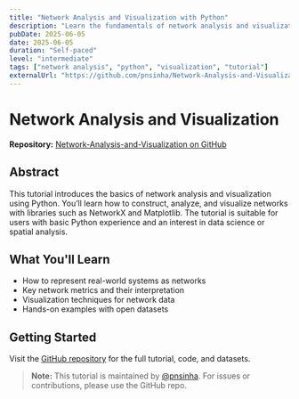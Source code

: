 ```yaml
---
title: "Network Analysis and Visualization with Python"
description: "Learn the fundamentals of network analysis and visualization using Python and popular libraries. This tutorial guides you through practical steps and real-world datasets."
pubDate: 2025-06-05
date: 2025-06-05
duration: "Self-paced"
level: "intermediate"
tags: ["network analysis", "python", "visualization", "tutorial"]
externalUrl: "https://github.com/pnsinha/Network-Analysis-and-Visualization"
---
```


# Network Analysis and Visualization

**Repository:** [Network-Analysis-and-Visualization on GitHub](https://github.com/pnsinha/Network-Analysis-and-Visualization)

## Abstract

This tutorial introduces the basics of network analysis and visualization using Python. You’ll learn how to construct, analyze, and visualize networks with libraries such as NetworkX and Matplotlib. The tutorial is suitable for users with basic Python experience and an interest in data science or spatial analysis.

## What You'll Learn

- How to represent real-world systems as networks
- Key network metrics and their interpretation
- Visualization techniques for network data
- Hands-on examples with open datasets

## Getting Started

Visit the [GitHub repository](https://github.com/pnsinha/Network-Analysis-and-Visualization) for the full tutorial, code, and datasets.

> **Note:** This tutorial is maintained by [@pnsinha](https://github.com/pnsinha). For issues or contributions, please use the GitHub repo.
